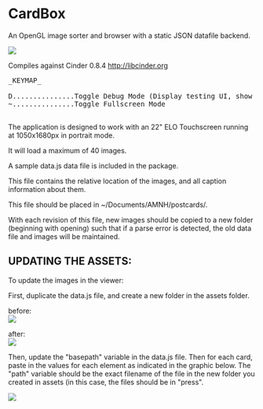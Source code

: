 <h1>CardBox</h1>

An OpenGL image sorter and browser with a static JSON datafile backend.

<img src="https://raw.github.com/camb416/CardBox/master/screenshot.jpg" />

Compiles against Cinder 0.8.4 http://libcinder.org

<pre>
_KEYMAP_

D...............Toggle Debug Mode (Display testing UI, show cursor widget)
~...............Toggle Fullscreen Mode

</pre>

The application is designed to work with an 22" ELO Touchscreen running at 1050x1680px in portrait mode.

It will load a maximum of 40 images.

A sample data.js data file is included in the package.

This file contains the relative location of the images, and all caption information about them.

This file should be placed in ~/Documents/AMNH/postcards/.

With each revision of this file, new images should be copied to a new folder (beginning with opening) such that if a parse error is detected, the old data file and images will be maintained.

<h2>UPDATING THE ASSETS:</h2>

To update the images in the viewer:

First, duplicate the data.js file, and create a new folder in the assets folder.

before:
<br /><img src="https://raw.github.com/camb416/CardBox/master/doc/assets_folder_structure.png" />

after:
<br /><img src="https://raw.github.com/camb416/CardBox/master/doc/asset_update_structure.png" />

Then, update the "basepath" variable in the data.js file. Then for each card, paste in the values for each element as indicated in the graphic below. The "path" variable should be the exact filename of the file in the new folder you created in assets (in this case, the files should be in "press".

<img src="https://raw.github.com/camb416/CardBox/master/doc/data_file.png" />

